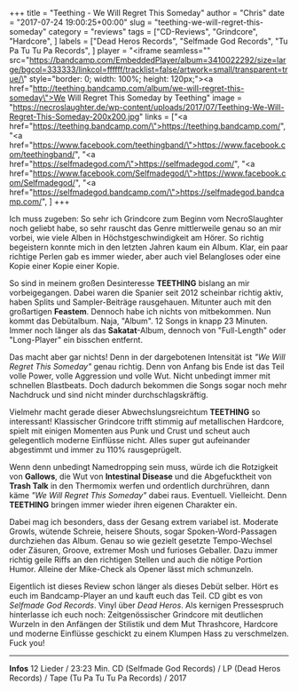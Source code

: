 +++
title = "Teething - We Will Regret This Someday"
author = "Chris"
date = "2017-07-24 19:00:25+00:00"
slug = "teething-we-will-regret-this-someday"
category = "reviews"
tags = ["CD-Reviews", "Grindcore", "Hardcore", ]
labels = ["Dead Heros Records", "Selfmade God Records", "Tu Pa Tu Tu Pa Records", ]
player = "<iframe seamless=\"\" src=\"https://bandcamp.com/EmbeddedPlayer/album=3410022292/size=large/bgcol=333333/linkcol=ffffff/tracklist=false/artwork=small/transparent=true/\" style=\"border: 0; width: 100%; height: 120px;\"><a href=\"http://teething.bandcamp.com/album/we-will-regret-this-someday\">We Will Regret This Someday by Teething</a></iframe>"
image = "https://necroslaughter.de/wp-content/uploads/2017/07/Teething-We-Will-Regret-This-Someday-200x200.jpg"
links = ["<a href=\"https://teething.bandcamp.com/\">https://teething.bandcamp.com/</a>", "<a href=\"https://www.facebook.com/teethingband/\">https://www.facebook.com/teethingband/</a>", "<a href=\"https://selfmadegod.com/\">https://selfmadegod.com/</a>", "<a href=\"https://www.facebook.com/Selfmadegod/\">https://www.facebook.com/Selfmadegod/</a>", "<a href=\"https://selfmadegod.bandcamp.com/\">https://selfmadegod.bandcamp.com/</a>", ]
+++

Ich muss zugeben: So sehr ich Grindcore zum Beginn vom NecroSlaughter noch geliebt habe, so sehr rauscht das Genre mittlerweile genau so an mir vorbei, wie viele Alben in Höchstgeschwindigkeit am Hörer. So richtig begeistern konnte mich in den letzten Jahren kaum ein Album. Klar, ein paar richtige Perlen gab es immer wieder, aber auch viel Belangloses oder eine Kopie einer Kopie einer Kopie.

So sind in meinem großen Desinteresse **TEETHING** bislang an mir vorbeigegangen. Dabei waren die Spanier seit 2012 scheinbar richtig aktiv, haben Splits und Sampler-Beiträge rausgehauen. Mitunter auch mit den großartigen **Feastem**. Dennoch habe ich nichts von mitbekommen. Nun kommt das Debütalbum. Naja, "Album". 12 Songs in knapp 23 Minuten. Immer noch länger als das **Sakatat**-Album, dennoch von "Full-Length" oder "Long-Player" ein bisschen entfernt.

Das macht aber gar nichts! Denn in der dargebotenen Intensität ist _"We Will Regret This Someday"_ genau richtig. Denn von Anfang bis Ende ist das Teil volle Power, volle Aggression und volle Wut. Nicht unbedingt immer mit schnellen Blastbeats. Doch dadurch bekommen die Songs sogar noch mehr Nachdruck und sind nicht minder durchschlagskräftig.

Vielmehr macht gerade dieser Abwechslungsreichtum **TEETHING** so interessant! Klassischer Grindcore trifft stimmig auf metallischen Hardcore, spielt mit einigen Momenten aus Punk und Crust und scheut auch gelegentlich moderne Einflüsse nicht. Alles super gut aufeinander abgestimmt und immer zu 110% rausgeprügelt.

Wenn denn unbedingt Namedropping sein muss, würde ich die Rotzigkeit von **Gallows**, die Wut von **Intestinal Disease** und die Abgefucktheit von **Trash Talk** in den Thermomix werfen und ordentlich durchrühren, dann käme _"We Will Regret This Someday"_ dabei raus. Eventuell. Vielleicht. Denn **TEETHING** bringen immer wieder ihren eigenen Charakter ein.

Dabei mag ich besonders, dass der Gesang extrem variabel ist. Moderate Growls, wütende Schreie, heisere Shouts, sogar Spoken-Word-Passagen durchziehen das Album. Genau so wie gezielt gesetzte Tempo-Wechsel oder Zäsuren, Groove, extremer Mosh und furioses Geballer. Dazu immer richtig geile Riffs an den richtigen Stellen und auch die nötige Portion Humor. Alleine der Mike-Check als Opener lässt mich schmunzeln.

Eigentlich ist dieses Review schon länger als dieses Debüt selber. Hört es euch im Bandcamp-Player an und kauft euch das Teil. CD gibt es von _Selfmade God Records_. Vinyl über _Dead Heros_.
Als kernigen Pressespruch hinterlasse ich euch noch: Zeitgenössischer Grindcore mit deutlichen Wurzeln in den Anfängen der Stilistik und dem Mut Thrashcore, Hardcore und moderne Einflüsse geschickt zu einem Klumpen Hass zu verschmelzen. Fuck you!





---
**Infos**
12 Lieder / 23:23 Min.
CD (Selfmade God Records) / LP (Dead Heros Records) / Tape (Tu Pa Tu Tu Pa Records) / 2017
